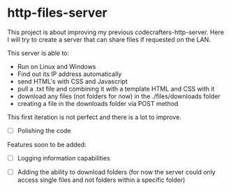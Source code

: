 # http-files-server
This project is about improving my previous codecrafters-http-server. Here I will try to create a server that can share files if requested on the LAN.


This server is able to:
- Run on Linux and Windows
- Find out its IP address automatically
- send HTML's with CSS and Javascript
- pull a .txt file and combining it with a template HTML and CSS with it
- download any files (not folders for now) in the ./files/downloads folder
- creating a file in the downloads folder via POST method

This first iteration is not perfect and there is a lot to improve.
- [ ] Polishing the code

Features soon to be added:
- [ ] Logging information capabilities
- [ ] Adding the ability to download folders (for now the server could only access single files and not folders within a specific folder)

